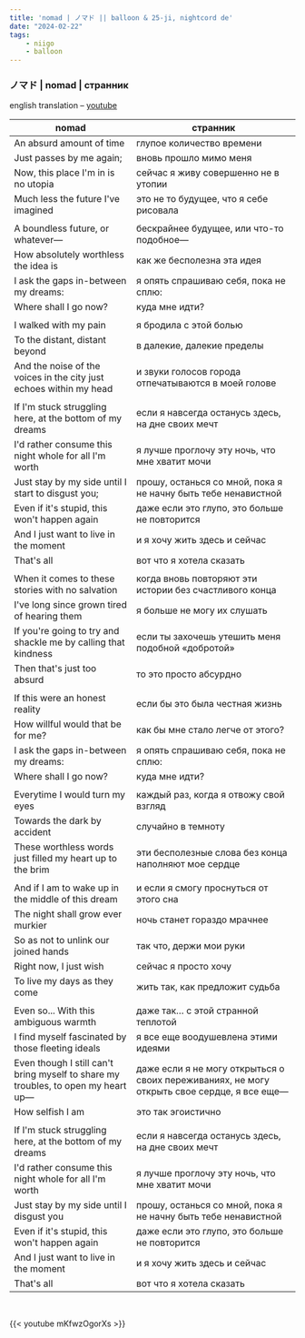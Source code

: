```yaml
---
title: 'nomad | ノマド || balloon & 25-ji, nightcord de'
date: "2024-02-22"
tags:
    - niigo
    - balloon
---
```


### ノマド | nomad | странник

english translation – [youtube](https://www.youtube.com/watch?v=mKfwzOgorXs)

nomad | странник
---|---
An absurd amount of time | глупое количество времени
Just passes by me again; | вновь прошло мимо меня
Now, this place I'm in is no utopia | сейчас я живу совершенно не в утопии
Much less the future I've imagined | это не то будущее, что я себе рисовала
|||
A boundless future, or whatever— | бескрайнее будущее, или что-то подобное—
How absolutely worthless the idea is | как же бесполезна эта идея
I ask the gaps in-between my dreams: | я опять спрашиваю себя, пока не сплю:
Where shall I go now? | куда мне идти?
|||
I walked with my pain | я бродила с этой болью
To the distant, distant beyond | в далекие, далекие пределы
And the noise of the voices in the city just echoes within my head | и звуки голосов города отпечатываются в моей голове
|||
If I'm stuck struggling here, at the bottom of my dreams | если я навсегда останусь здесь, на дне своих мечт
I'd rather consume this night whole for all I'm worth | я лучше проглочу эту ночь, что мне хватит мочи
Just stay by my side until I start to disgust you; | прошу, останься со мной, пока я не начну быть тебе ненавистной
Even if it's stupid, this won't happen again | даже если это глупо, это больше не повторится
And I just want to live in the moment | и я хочу жить здесь и сейчас
That's all | вот что я хотела сказать
|||
When it comes to these stories with no salvation | когда вновь повторяют эти истории без счастливого конца
I've long since grown tired of hearing them | я больше не могу их слушать
If you're going to try and shackle me by calling that kindness | если ты захочешь утешить меня подобной «добротой»
Then that's just too absurd | то это просто абсурдно
|||
If this were an honest reality | если бы это была честная жизнь
How willful would that be for me? | как бы мне стало легче от этого?
I ask the gaps in-between my dreams: | я опять спрашиваю себя, пока не сплю:
Where shall I go now? | куда мне идти?
|||
Everytime I would turn my eyes | каждый раз, когда я отвожу свой взгляд
Towards the dark by accident | случайно в темноту
These worthless words just filled my heart up to the brim | эти бесполезные слова без конца наполняют мое сердце
|||
And if I am to wake up in the middle of this dream | и если я смогу проснуться от этого сна
The night shall grow ever murkier | ночь станет гораздо мрачнее
So as not to unlink our joined hands | так что, держи мои руки
Right now, I just wish | сейчас я просто хочу
To live my days as they come | жить так, как предложит судьба
|||
Even so... With this ambiguous warmth | даже так… с этой странной теплотой
I find myself fascinated by those fleeting ideals | я все еще воодушевлена этими идеями
Even though I still can't bring myself to share my troubles, to open my heart up— | даже если я не могу открыться о своих переживаниях, не могу открыть свое сердце, я все еще—
How selfish I am | это так эгоистично 
|||
If I'm stuck struggling here, at the bottom of my dreams | если я навсегда останусь здесь, на дне своих мечт
I'd rather consume this night whole for all I'm worth | я лучше проглочу эту ночь, что мне хватит мочи
Just stay by my side until I disgust you | прошу, останься со мной, пока я не начну быть тебе ненавистной
Even if it's stupid, this won't happen again | даже если это глупо, это больше не повторится
And I just want to live in the moment | и я хочу жить здесь и сейчас
That's all | вот что я хотела сказать

<br>

{{< youtube mKfwzOgorXs >}}